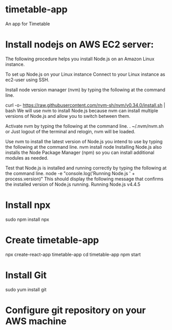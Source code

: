 # timetable-app
An app for Timetable

# Install nodejs on AWS EC2 server:
The following procedure helps you install Node.js on an Amazon Linux instance.

To set up Node.js on your Linux instance
Connect to your Linux instance as ec2-user using SSH.

Install node version manager (nvm) by typing the following at the command line.

curl -o- https://raw.githubusercontent.com/nvm-sh/nvm/v0.34.0/install.sh | bash
We will use nvm to install Node.js because nvm can install multiple versions of Node.js and allow you to switch between them.

Activate nvm by typing the following at the command line.
. ~/.nvm/nvm.sh
or
Just logout of the terminal and relogin, nvm will be loaded.

Use nvm to install the latest version of Node.js you intend to use by typing the following at the command line.
nvm install node
Installing Node.js also installs the Node Package Manager (npm) so you can install additional modules as needed.

Test that Node.js is installed and running correctly by typing the following at the command line.
node -e "console.log('Running Node.js ' + process.version)"
This should display the following message that confirms the installed version of Node.js running.
Running Node.js v4.4.5

# Install npx
sudo npm install npx

# Create timetable-app
npx create-react-app timetable-app
cd timetable-app
npm start

# Install Git
sudo yum install git

# Configure git repository on your AWS machine




